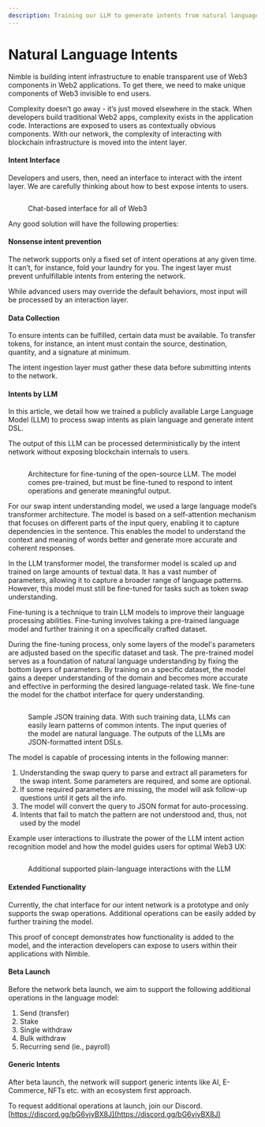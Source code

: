 ```yaml
---
description: Training our LLM to generate intents from natural language
---
```


# Natural Language Intents

Nimble is building intent infrastructure to enable transparent use of Web3 components in Web2 applications. To get there, we need to make unique components of Web3 invisible to end users.

Complexity doesn’t go away - it’s just moved elsewhere in the stack. When developers build traditional Web2 apps, complexity exists in the application code. Interactions are exposed to users as contextually obvious components. With our network, the complexity of interacting with blockchain infrastructure is moved into the intent layer.

#### Intent Interface

Developers and users, then, need an interface to interact with the intent layer. We are carefully thinking about how to best expose intents to users.

<figure><img src="https://lh7-us.googleusercontent.com/9Gs5XRSaleyV6Q4X2mQhQDfiDXNjRLq4abJJq1fy2L_7rLG4aFSBr1VYtTxcLw0OUkef73HxwNAfUjkuzBP0vcKAcK55jTQ0LgUSlKuhBaUXDYeLYDhynCCXOZQBc-mJwY2x3IjGoGiKqmf970Qn6Lc" alt=""><figcaption><p>Chat-based interface for all of Web3</p></figcaption></figure>

Any good solution will have the following properties:

#### Nonsense intent prevention

The network supports only a fixed set of intent operations at any given time. It can’t, for instance, fold your laundry for you. The ingest layer must prevent unfulfillable intents from entering the network.

While advanced users may override the default behaviors, most input will be processed by an interaction layer.

#### **Data Collection**

To ensure intents can be fulfilled, certain data must be available. To transfer tokens, for instance, an intent must contain the source, destination, quantity, and a signature at minimum.

The intent ingestion layer must gather these data before submitting intents to the network.

#### Intents by LLM

In this article, we detail how we trained a publicly available Large Language Model (LLM) to process swap intents as plain language and generate intent DSL.

The output of this LLM can be processed deterministically by the intent network without exposing blockchain internals to users.

<figure><img src="https://lh7-us.googleusercontent.com/jlo8O2w4NvvEw2H7jnf0-4eURryncE01eGsCI9jY9GWYGN5mpQMTU7ugpPj1vqFAJX6ZVmMZ9IyuXccv83Ka4h5o3kbLI4ZP9V2qsQhBm2fMgX7gbEfSM0JgOtT6oQYmzBzOx7VaeatIF3yElj8TaQs" alt=""><figcaption><p>Architecture for fine-tuning of the open-source LLM. The model comes pre-trained, but must be fine-tuned to respond to intent operations and generate meaningful output.</p></figcaption></figure>

For our swap intent understanding model, we used a large language model’s transformer architecture. The model is based on a self-attention mechanism that focuses on different parts of the input query, enabling it to capture dependencies in the sentence. This enables the model to understand the context and meaning of words better and generate more accurate and coherent responses.

In the LLM transformer model, the transformer model is scaled up and trained on large amounts of textual data. It has a vast number of parameters, allowing it to capture a broader range of language patterns. However, this model must still be fine-tuned for tasks such as token swap understanding.

Fine-tuning is a technique to train LLM models to improve their language processing abilities. Fine-tuning involves taking a pre-trained language model and further training it on a specifically crafted dataset.

During the fine-tuning process, only some layers of the model's parameters are adjusted based on the specific dataset and task. The pre-trained model serves as a foundation of natural language understanding by fixing the bottom layers of parameters. By training on a specific dataset, the model gains a deeper understanding of the domain and becomes more accurate and effective in performing the desired language-related task. We fine-tune the model for the chatbot interface for query understanding.

<figure><img src="https://lh7-us.googleusercontent.com/-U7Ik-rBJeHUcT7Iw0mJzmrTkBgkiCJJRfzH0YJ_62i1r87FQNrHoklwuCgHMQ4i9bFkFKSW9EbxUOD4p3vEHY0-oVvssAk8Wx8ZzMxUALdjGoShK9V_Ck6B3H3P-qsn1wfCQ8BcMBAJJXYagBmBZ8s" alt=""><figcaption><p>Sample JSON training data. With such training data, LLMs can easily learn patterns of common intents. The input queries of the model are natural language. The outputs of the LLMs are JSON-formatted intent DSLs.</p></figcaption></figure>

The model is capable of processing intents in the following manner:

1. Understanding the swap query to parse and extract all parameters for the swap intent. Some parameters are required, and some are optional.
2. If some required parameters are missing, the model will ask follow-up questions until it gets all the info.
3. The model will convert the query to JSON format for auto-processing.
4. Intents that fail to match the pattern are not understood and, thus, not used by the model

Example user interactions to illustrate the power of the LLM intent action recognition model and how the model guides users for optimal Web3 UX:

<figure><img src="https://lh7-us.googleusercontent.com/Qkm3Hv45uQag08t_OmEKDRAVnBFDSpTX_WXs4lIoxpMECIHLY-E__-BVKG9vRRneNtpvuFcV-44uxunvYqhuoiCKFMAa1BokR_Ag2hDESB_Dd7g55ZhhZ9i3UrOxu7T0Bs0kjDuvKgq01L4nX-qDqlc" alt=""><figcaption><p>Additional supported plain-language interactions with the LLM</p></figcaption></figure>

#### Extended Functionality

Currently, the chat interface for our intent network is a prototype and only supports the swap operations. Additional operations can be easily added by further training the model.

This proof of concept demonstrates how functionality is added to the model, and the interaction developers can expose to users within their applications with Nimble.

#### Beta Launch

Before the network beta launch, we aim to support the following additional operations in the language model:

1. Send (transfer)
2. Stake
3. Single withdraw
4. Bulk withdraw
5. Recurring send (ie., payroll)

#### Generic Intents

After beta launch, the network will support generic intents like AI, E-Commerce, NFTs etc. with an ecosystem first approach.

To request additional operations at launch, join our Discord. [https://discord.gg/bG6vjyBX8J](https://discord.gg/bG6vjyBX8J)
